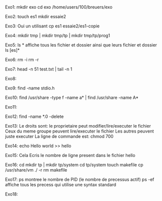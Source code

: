 Exo1:
mkdir exo
cd exo
/home/users/100/breuers/exo

Exo2:
touch es1
mkdir essaie2

Exo3:
Oui un utilisant
cp es1 essaie2/es1-copie

Exo4:
mkdir tmp | mkdir tmp/tp | mkdir tmp/tp/prog1

Exo5:
ls * affiche tous les fichier et dossier ainsi que leurs fichier et dossier
ls [es]*

Exo6:
rm -i
rm -r

Exo7:
head -n 51 test.txt | tail -n 1

Exo8:


Exo9:
find -name stdio.h

Exo10:
find /usr/share -type f -name a* | find /usr/share -name A*

Exo11:

Exo12:
find -name *.0 -delete

Exo13:
Le droits sont: 
le proprietaire peut modifier/lire/executer le fichier
Ceux du meme groupe peuvent lire/executer le fichier
Les autres peuvent juste executer
La ligne de commande est: chmod 700 

Exo14:
echo Hello world >> hello

Exo15:
Cela Ecris le nombre de ligne present dans le fichier hello

Exo16:
cd 
mkdir tp | mkdir tp/system
cd tp/system
touch makefile
cp /usr/share/vm ./ -r 
rm makefile

Exo17:
ps montree le nombre de PID (le nombre de precessus actif)
ps -ef affiche tous les precess qui utilise une syntax standard

Exo18:











